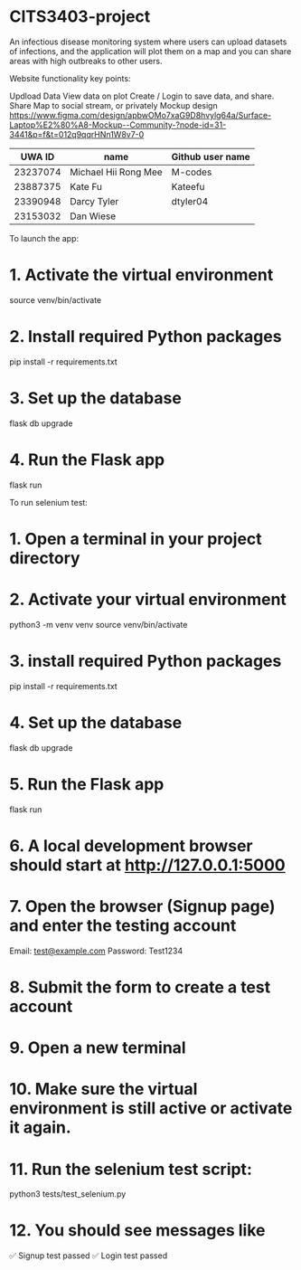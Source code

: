 # CITS3403-project

An infectious disease monitoring system where users can upload datasets of infections, and the application will plot them on a map and you can share areas with high outbreaks to other users.

Website functionality key points:

Updload Data
View data on plot
Create / Login to save data, and share.
Share Map to social stream, or privately
Mockup design https://www.figma.com/design/apbwOMo7xaG9D8hvylg64a/Surface-Laptop%E2%80%A8-Mockup--Community-?node-id=31-3441&p=f&t=012q9qqrHNn1W8v7-0

| UWA ID | name  | Github user name |
|----------|----------|----------|
| 23237074    | Michael Hii Rong Mee     | M-codes     |
| 23887375   | Kate Fu     | Kateefu    |
| 23390948   | Darcy Tyler     | dtyler04     |
| 23153032   | Dan Wiese    |   |

To launch the app:
# 1. Activate the virtual environment
source venv/bin/activate

# 2. Install required Python packages
pip install -r requirements.txt

# 3. Set up the database
flask db upgrade

# 4. Run the Flask app
flask run


To run selenium test:
# 1. Open a terminal in your project directory

# 2. Activate your virtual environment
python3 -m venv venv
source venv/bin/activate

# 3. install required Python packages
pip install -r requirements.txt

# 4. Set up the database
flask db upgrade

# 5. Run the Flask app
flask run

# 6. A local development browser should start at http://127.0.0.1:5000

# 7. Open the browser (Signup page) and enter the testing account
Email: test@example.com
Password: Test1234

# 8. Submit the form to create a test account

# 9. Open a new terminal 

# 10. Make sure the virtual environment is still active or activate it again.

# 11. Run the selenium test script:
python3 tests/test_selenium.py

# 12. You should see messages like 
✅ Signup test passed
✅ Login test passed
